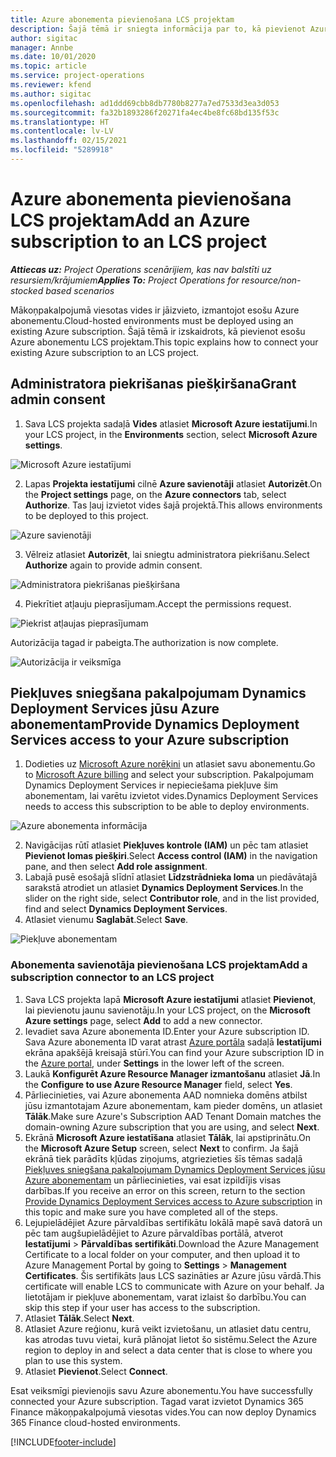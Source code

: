 ```yaml
---
title: Azure abonementa pievienošana LCS projektam
description: Šajā tēmā ir sniegta informācija par to, kā pievienot Azure abonementu LCS projektam.
author: sigitac
manager: Annbe
ms.date: 10/01/2020
ms.topic: article
ms.service: project-operations
ms.reviewer: kfend
ms.author: sigitac
ms.openlocfilehash: ad1ddd69cbb8db7780b8277a7ed7533d3ea3d053
ms.sourcegitcommit: fa32b1893286f20271fa4ec4be8fc68bd135f53c
ms.translationtype: HT
ms.contentlocale: lv-LV
ms.lasthandoff: 02/15/2021
ms.locfileid: "5289918"
---
```

# <a name="add-an-azure-subscription-to-an-lcs-project"></a><span data-ttu-id="c5f02-103">Azure abonementa pievienošana LCS projektam</span><span class="sxs-lookup"><span data-stu-id="c5f02-103">Add an Azure subscription to an LCS project</span></span>

<span data-ttu-id="c5f02-104">_**Attiecas uz:** Project Operations scenārijiem, kas nav balstīti uz resursiem/krājumiem_</span><span class="sxs-lookup"><span data-stu-id="c5f02-104">_**Applies To:** Project Operations for resource/non-stocked based scenarios_</span></span>

<span data-ttu-id="c5f02-105">Mākoņpakalpojumā viesotas vides ir jāizvieto, izmantojot esošu Azure abonementu.</span><span class="sxs-lookup"><span data-stu-id="c5f02-105">Cloud-hosted environments must be deployed using an existing Azure subscription.</span></span> <span data-ttu-id="c5f02-106">Šajā tēmā ir izskaidrots, kā pievienot esošu Azure abonementu LCS projektam.</span><span class="sxs-lookup"><span data-stu-id="c5f02-106">This topic explains how to connect your existing Azure subscription to an LCS project.</span></span> 

## <a name="grant-admin-consent"></a><span data-ttu-id="c5f02-107">Administratora piekrišanas piešķiršana</span><span class="sxs-lookup"><span data-stu-id="c5f02-107">Grant admin consent</span></span>

1. <span data-ttu-id="c5f02-108">Sava LCS projekta sadaļā **Vides** atlasiet **Microsoft Azure iestatījumi**.</span><span class="sxs-lookup"><span data-stu-id="c5f02-108">In your LCS project, in the **Environments** section, select **Microsoft Azure settings**.</span></span>

![Microsoft Azure iestatījumi](./media/1MicrosoftAzureSettings.png)

2. <span data-ttu-id="c5f02-110">Lapas **Projekta iestatījumi** cilnē **Azure savienotāji** atlasiet **Autorizēt**.</span><span class="sxs-lookup"><span data-stu-id="c5f02-110">On the **Project settings** page, on the **Azure connectors** tab, select **Authorize**.</span></span> <span data-ttu-id="c5f02-111">Tas ļauj izvietot vides šajā projektā.</span><span class="sxs-lookup"><span data-stu-id="c5f02-111">This allows environments to be deployed to this project.</span></span>

![Azure savienotāji](./media/2AzureConnectors.png)

3. <span data-ttu-id="c5f02-113">Vēlreiz atlasiet **Autorizēt**, lai sniegtu administratora piekrišanu.</span><span class="sxs-lookup"><span data-stu-id="c5f02-113">Select **Authorize** again to provide admin consent.</span></span>

![Administratora piekrišanas piešķiršana](./media/3GrantAdminConsent.png)

4. <span data-ttu-id="c5f02-115">Piekrītiet atļauju pieprasījumam.</span><span class="sxs-lookup"><span data-stu-id="c5f02-115">Accept the permissions request.</span></span>

![Piekrist atļaujas pieprasījumam](./media/4AcceptPermissionRequest.png)

<span data-ttu-id="c5f02-117">Autorizācija tagad ir pabeigta.</span><span class="sxs-lookup"><span data-stu-id="c5f02-117">The authorization is now complete.</span></span> 

![Autorizācija ir veiksmīga](./media/5AuthorizationComplete.png)

## <a name="provide-dynamics-deployment-services-access-to-your-azure-subscription"></a><a name="provide"></a><span data-ttu-id="c5f02-119">Piekļuves sniegšana pakalpojumam Dynamics Deployment Services jūsu Azure abonementam</span><span class="sxs-lookup"><span data-stu-id="c5f02-119">Provide Dynamics Deployment Services access to your Azure subscription</span></span>

1. <span data-ttu-id="c5f02-120">Dodieties uz [Microsoft Azure norēķini](https://portal.azure.com/#blade/Microsoft\_Azure\_Billing/SubscriptionsBlade) un atlasiet savu abonementu.</span><span class="sxs-lookup"><span data-stu-id="c5f02-120">Go to [Microsoft Azure billing](https://portal.azure.com/#blade/Microsoft\_Azure\_Billing/SubscriptionsBlade) and select your subscription.</span></span> <span data-ttu-id="c5f02-121">Pakalpojumam Dynamics Deployment Services ir nepieciešama piekļuve šim abonementam, lai varētu izvietot vides.</span><span class="sxs-lookup"><span data-stu-id="c5f02-121">Dynamics Deployment Services needs to access this subscription to be able to deploy environments.</span></span>

![Azure abonementa informācija](./media/6AzureSubscription.png)

2. <span data-ttu-id="c5f02-123">Navigācijas rūtī atlasiet **Piekļuves kontrole (IAM)** un pēc tam atlasiet **Pievienot lomas piešķiri**.</span><span class="sxs-lookup"><span data-stu-id="c5f02-123">Select **Access control (IAM)** in the navigation pane, and then select **Add role assignment**.</span></span>
3. <span data-ttu-id="c5f02-124">Labajā pusē esošajā slīdnī atlasiet **Līdzstrādnieka loma** un piedāvātajā sarakstā atrodiet un atlasiet **Dynamics Deployment Services**.</span><span class="sxs-lookup"><span data-stu-id="c5f02-124">In the slider on the right side, select **Contributor role**, and in the list provided, find and select **Dynamics Deployment Services**.</span></span> 
4. <span data-ttu-id="c5f02-125">Atlasiet vienumu **Saglabāt**.</span><span class="sxs-lookup"><span data-stu-id="c5f02-125">Select **Save**.</span></span>

![Piekļuve abonementam](./media/7SubscriptionAccess.png)

### <a name="add-a-subscription-connector-to-an-lcs-project"></a><span data-ttu-id="c5f02-127">Abonementa savienotāja pievienošana LCS projektam</span><span class="sxs-lookup"><span data-stu-id="c5f02-127">Add a subscription connector to an LCS project</span></span>

1. <span data-ttu-id="c5f02-128">Sava LCS projekta lapā **Microsoft Azure iestatījumi** atlasiet **Pievienot**, lai pievienotu jaunu savienotāju.</span><span class="sxs-lookup"><span data-stu-id="c5f02-128">In your LCS project, on the **Microsoft Azure settings** page, select **Add** to add a new connector.</span></span>
2. <span data-ttu-id="c5f02-129">Ievadiet sava Azure abonementa ID.</span><span class="sxs-lookup"><span data-stu-id="c5f02-129">Enter your Azure subscription ID.</span></span> <span data-ttu-id="c5f02-130">Sava Azure abonementa ID varat atrast [Azure portāla](https://ms.portal.azure.com/) sadaļā **Iestatījumi** ekrāna apakšējā kreisajā stūrī.</span><span class="sxs-lookup"><span data-stu-id="c5f02-130">You can find your Azure subscription ID in the [Azure portal](https://ms.portal.azure.com/), under  **Settings**  in the lower left of the screen.</span></span>
3. <span data-ttu-id="c5f02-131">Laukā **Konfigurēt Azure Resource Manager izmantošanu** atlasiet **Jā**.</span><span class="sxs-lookup"><span data-stu-id="c5f02-131">In the **Configure to use Azure Resource Manager** field, select **Yes**.</span></span>
4. <span data-ttu-id="c5f02-132">Pārliecinieties, vai Azure abonementa AAD nomnieka domēns atbilst jūsu izmantotajam Azure abonementam, kam pieder domēns, un atlasiet **Tālāk**.</span><span class="sxs-lookup"><span data-stu-id="c5f02-132">Make sure Azure's Subscription AAD Tenant Domain matches the domain-owning Azure subscription that you are using, and select **Next**.</span></span>
5. <span data-ttu-id="c5f02-133">Ekrānā **Microsoft Azure iestatīšana** atlasiet **Tālāk**, lai apstiprinātu.</span><span class="sxs-lookup"><span data-stu-id="c5f02-133">On the **Microsoft Azure Setup** screen, select **Next** to confirm.</span></span> <span data-ttu-id="c5f02-134">Ja šajā ekrānā tiek parādīts kļūdas ziņojums, atgriezieties šīs tēmas sadaļā [Piekļuves sniegšana pakalpojumam Dynamics Deployment Services jūsu Azure abonementam](#provide) un pārliecinieties, vai esat izpildījis visas darbības.</span><span class="sxs-lookup"><span data-stu-id="c5f02-134">If you receive an error on this screen, return to the section [Provide Dynamics Deployment Services access to Azure subscription](#provide) in this topic and make sure you have completed all of the steps.</span></span>
6. <span data-ttu-id="c5f02-135">Lejupielādējiet Azure pārvaldības sertifikātu lokālā mapē savā datorā un pēc tam augšupielādējiet to Azure pārvaldības portālā, atverot **Iestatījumi** > **Pārvaldības sertifikāti**.</span><span class="sxs-lookup"><span data-stu-id="c5f02-135">Download the Azure Management Certificate to a local folder on your computer, and then upload it to Azure Management Portal by going to **Settings** > **Management Certificates**.</span></span> <span data-ttu-id="c5f02-136">Šis sertifikāts ļaus LCS sazināties ar Azure jūsu vārdā.</span><span class="sxs-lookup"><span data-stu-id="c5f02-136">This certificate will enable LCS to communicate with Azure on your behalf.</span></span> <span data-ttu-id="c5f02-137">Ja lietotājam ir piekļuve abonementam, varat izlaist šo darbību.</span><span class="sxs-lookup"><span data-stu-id="c5f02-137">You can skip this step if your user has access to the subscription.</span></span>
7. <span data-ttu-id="c5f02-138">Atlasiet **Tālāk**.</span><span class="sxs-lookup"><span data-stu-id="c5f02-138">Select  **Next**.</span></span>
8. <span data-ttu-id="c5f02-139">Atlasiet Azure reģionu, kurā veikt izvietošanu, un atlasiet datu centru, kas atrodas tuvu vietai, kurā plānojat lietot šo sistēmu.</span><span class="sxs-lookup"><span data-stu-id="c5f02-139">Select the Azure region to deploy in and select a data center that is close to where you plan to use this system.</span></span>
9.  <span data-ttu-id="c5f02-140">Atlasiet **Pievienot**.</span><span class="sxs-lookup"><span data-stu-id="c5f02-140">Select  **Connect**.</span></span>

<span data-ttu-id="c5f02-141">Esat veiksmīgi pievienojis savu Azure abonementu.</span><span class="sxs-lookup"><span data-stu-id="c5f02-141">You have successfully connected your Azure subscription.</span></span> <span data-ttu-id="c5f02-142">Tagad varat izvietot Dynamics 365 Finance mākoņpakalpojumā viesotas vides.</span><span class="sxs-lookup"><span data-stu-id="c5f02-142">You can now deploy Dynamics 365 Finance cloud-hosted environments.</span></span>




[!INCLUDE[footer-include](../includes/footer-banner.md)]